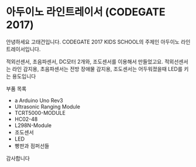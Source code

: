 아두이노 라인트레이서 (CODEGATE 2017)
================

안녕하세요 고태건입니다.
CODEGATE 2017 KIDS SCHOOL의 주제인 아두이노 라인트레이서입니다.

적외선센서, 초음파센서, DC모터 2개와, 조도센서를 이용해서 만들었고요.
적외선센서는 라인 감지용, 초음파센서는 전방 장애물 감지용, 조도센서는 어두워졌을때 LED를 키는 용도입니다

부품 목록
 - a Arduino Uno Rev3
- Ultrasonic Ranging Module
- TCRT5000-MODULE
- HC02-48
- L298N-Module
- 조도센서
- LED
- 빵판과 점퍼선들


감사합니다
